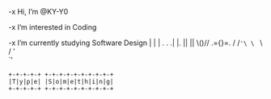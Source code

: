 -x  Hi, I’m @KY-Y0 

-x  I’m interested in Coding

-x  I’m currently studying Software Design 
                                |
                                   |
                                   |
                                  .  .
                                 .|  |.
                                 ||  ||
                                 \\()//
                                 .={}=.
                                / /`'\ \
                                ` \  / '   
                                   `'


    +-+-+-+-+ +-+-+-+-+-+-+-+-+-+ 
    |T|y|p|e| |S|o|m|e|t|h|i|n|g|  
    +-+-+-+-+ +-+-+-+-+-+-+-+-+-+

